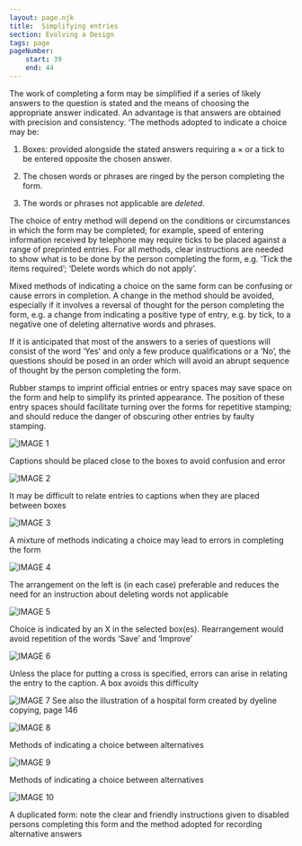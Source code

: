 ```yaml
---
layout: page.njk
title:  Simplifying entries
section: Evolving a Design
tags: page
pageNumber:
    start: 39
    end: 44
---
```


The work of completing a form may be simplified if a series of likely answers to the question is stated and the means of choosing the appropriate answer indicated. An advantage is that answers are obtained with precision and consistency. ‘The methods
adopted to indicate a choice may be:

1. Boxes: provided alongside the stated answers requiring a &times; or a tick to be entered opposite the chosen answer.

2. The chosen words or phrases are ringed by the person completing the form.

3. The words or phrases not applicable are *deleted*.

The choice of entry method will depend on the conditions or circumstances in which the form may be completed; for example, speed of entering information received by telephone may require ticks to be placed against a range of preprinted entries. For all methods, clear instructions are needed to show what is to be done by the person completing the form, e.g. ‘Tick the items required’; ‘Delete words which do not apply’.

Mixed methods of indicating a choice on the same form can be confusing or cause errors in completion. A change in the method should be avoided, especially if it involves a reversal of thought for the person completing the form, e.g. a change from indicating a positive type of entry, e.g. by tick, to a negative one of deleting alternative words and phrases.

If it is anticipated that most of the answers to a series of questions will consist of the word ‘Yes’ and only a few produce qualifications or a ‘No’, the questions should be posed in an order which will avoid an abrupt sequence of thought by the person completing the form.

Rubber stamps to imprint official entries or entry spaces may save space on the form and help to simplify its printed appearance. The position of these entry spaces should facilitate turning over the forms for repetitive stamping; and should reduce the danger of obscuring other entries by faulty stamping.

![IMAGE 1](https://www.fillmurray.com/g/500/501)

Captions should be placed close to the boxes to avoid confusion and error

![IMAGE 2](https://www.fillmurray.com/g/500/502)

It may be difficult to relate entries to captions when they are placed between boxes

![IMAGE 3](https://www.fillmurray.com/g/500/503)


A mixture of methods indicating a choice may lead to errors in completing the form

![IMAGE 4](https://www.fillmurray.com/g/500/504)

The arrangement on the left is (in each case) preferable and reduces the need for an
instruction about deleting words not applicable

![IMAGE 5](https://www.fillmurray.com/g/500/505)

Choice is indicated by an X in the selected box(es). Rearrangement would avoid repetition
of the words ‘Save’ and ‘Improve’

![IMAGE 6](https://www.fillmurray.com/g/500/506)

Unless the place for putting a cross is specified, errors can arise in relating the entry to
the caption. A box avoids this difficulty

![IMAGE 7](https://www.fillmurray.com/g/500/507)
See also the illustration of a hospital form created by dyeline copying, page 146

![IMAGE 8](https://www.fillmurray.com/g/500/508)

Methods of indicating a choice between alternatives

![IMAGE 9](https://www.fillmurray.com/g/500/509)

Methods of indicating a choice between alternatives

![IMAGE 10](https://www.fillmurray.com/g/500/510)

A duplicated form: note the clear and friendly instructions given to disabled persons
completing this form and the method adopted for recording alternative answers
